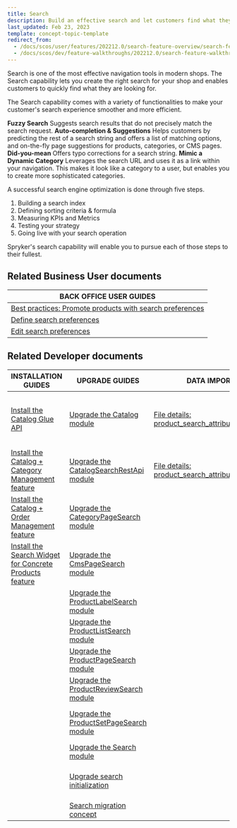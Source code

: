 ```yaml
---
title: Search
description: Build an effective search and let customers find what they are looking for.
last_updated: Feb 23, 2023
template: concept-topic-template
redirect_from:
  - /docs/scos/user/features/202212.0/search-feature-overview/search-feature-overview.html
  - /docs/scos/dev/feature-walkthroughs/202212.0/search-feature-walkthrough.html
---
```


Search is one of the most effective navigation tools in modern shops. The Search capability lets you create the right search for your shop and enables customers to quickly find what they are looking for.

The Search capability comes with a variety of functionalities to make your customer's search experience smoother and more efficient.

**Fuzzy Search**
Suggests search results that do not precisely match the search request.
**Auto-completion & Suggestions**
Helps customers by predicting the rest of a search string and offers a list of matching options, and on-the-fly page suggestions for products, categories, or CMS pages.
**Did-you-mean**
Offers typo corrections for a search string.
**Mimic a Dynamic Category**
Leverages the search URL and uses it as a link within your navigation. This makes it look like a category to a user, but enables you to create more sophisticated categories.

A successful search engine optimization is done through five steps.

1) Building a search index
2) Defining sorting criteria & formula
3) Measuring KPIs and Metrics
4) Testing your strategy
5) Going live with your search operation

Spryker's search capability will enable you to pursue each of those steps to their fullest.



## Related Business User documents

|BACK OFFICE USER GUIDES|
|---|
| [Best practices: Promote products with search preferences](/docs/pbc/all/search/{{page.version}}/manage-in-the-back-office/best-practices-promote-products-with-search-preferences.html) |
| [Define search preferences](/docs/pbc/all/search/{{page.version}}/manage-in-the-back-office/define-search-preferences.html) |
| [Edit search preferences](/docs/pbc/all/search/{{page.version}}/manage-in-the-back-office/edit-search-preferences.html) |

## Related Developer documents

| INSTALLATION GUIDES  | UPGRADE GUIDES | DATA IMPORT | GLUE API GUIDES  | TUTORIALS AND HOWTOS | BEST PRACTICES |
|---------|---------|-|-|-|-|
| [Install the Catalog Glue API](/docs/pbc/all/search/{{page.version}}/install-and-upgrade/install-features-and-glue-api/install-the-catalog-glue-api.html)  | [Upgrade the Catalog module](/docs/pbc/all/search/{{page.version}}/install-and-upgrade/upgrade-modules/upgrade-the-catalog-module.html) | [File details: product_search_attribute_map.csv](/docs/pbc/all/search/{{page.version}}/import-data/file-details-product-search-attribute-map.csv.html) | [Searching the product catalog](/docs/pbc/all/search/{{page.version}}/manage-using-glue-api/glue-api-search-the-product-catalog.html) | [Tutorial: Content and search - attribute-cart-based catalog personalization](/docs/pbc/all/search/{{page.version}}/tutorials-and-howtos/tutorial-content-and-search-attribute-cart-based-catalog-personalization/tutorial-content-and-search-attribute-cart-based-catalog-personalization.html) | [Data-driven ranking](/docs/pbc/all/search/{{page.version}}/best-practices/data-driven-ranking.html) |
| [Install the Catalog + Category Management feature](/docs/pbc/all/search/{{page.version}}/install-and-upgrade/install-features/install-the-catalog-category-management-feature.html) | [Upgrade the CatalogSearchRestApi module](/docs/pbc/all/search/{{page.version}}/install-and-upgrade/upgrade-modules/upgrade-the-catalogsearchrestapi–module.html) | [File details: product_search_attribute.csv](/docs/pbc/all/search/{{page.version}}/import-data/file-details-product-search-attribute.csv.html) | [Retrieving autocomplete and search suggestions](/docs/pbc/all/search/{{page.version}}/manage-using-glue-api/glue-api-retrieve-autocomplete-and-search-suggestions.html)  | [Tutorial: Boosting cart-based search](/docs/pbc/all/search/{{page.version}}/tutorials-and-howtos/tutorial-content-and-search-attribute-cart-based-catalog-personalization/tutorial-boosting-cart-based-search.html) | [Full-text search](/docs/pbc/all/search/{{page.version}}/best-practices/full-text-search.html) |
| [Install the Catalog + Order Management feature](/docs/pbc/all/search/{{page.version}}/install-and-upgrade/install-features/install-the-catalog-order-management-feature.html) | [Upgrade the CategoryPageSearch module](/docs/pbc/all/search/{{page.version}}/install-and-upgrade/upgrade-modules/upgrade-the-categorypagesearch–module.html) | | | [Configure a search query](/docs/pbc/all/search/{{page.version}}/tutorials-and-howtos/configure-a-search-query.html) | [Generic faceted search](/docs/pbc/all/search/{{page.version}}/best-practices/generic-faceted-search.html) |
| [Install the Search Widget for Concrete Products feature](/docs/pbc/all/search/{{page.version}}/install-and-upgrade/install-features-and-glue-api/install-the-search-widget-for-concrete-products.html) |  [Upgrade the CmsPageSearch module](/docs/pbc/all/search/{{page.version}}/install-and-upgrade/upgrade-modules/upgrade-the-cmspagesearch–module.html) | | | [Configure Elasticsearch](/docs/pbc/all/search/{{page.version}}/tutorials-and-howtos/configure-elasticsearch.html) | [Multi-term autocompletion](/docs/pbc/all/search/{{page.version}}/best-practices/multi-term-auto-completion.html) |
| |  [Upgrade the ProductLabelSearch module](/docs/pbc/all/search/{{page.version}}/install-and-upgrade/upgrade-modules/upgrade-the-productlabelsearch–module.html) | | | [Configure search features](/docs/pbc/all/search/{{page.version}}/tutorials-and-howtos/configure-search-features.html) | [Naive product centric approach](/docs/pbc/all/search/{{page.version}}/best-practices/naive-product-centric-approach.html) |
| |  [Upgrade the ProductListSearch module](/docs/pbc/all/search/{{page.version}}/install-and-upgrade/upgrade-modules/upgrade-the-productlistsearch–module.html) | | | [Configure search for multi-currency](/docs/pbc/all/search/{{page.version}}/tutorials-and-howtos/configure-search-for-multi-currency.html) | [On-site search](/docs/pbc/all/search/{{page.version}}/best-practices/on-site-search.html) |
| |  [Upgrade the ProductPageSearch module](/docs/pbc/all/search/{{page.version}}/install-and-upgrade/upgrade-modules/upgrade-the-productpagesearch–module.html) | | | [Expand search data](/docs/pbc/all/search/{{page.version}}/tutorials-and-howtos/expand-search-data.html) | [Other best practices](/docs/pbc/all/search/{{page.version}}/best-practices/other-best-practices.html) |
| |  [Upgrade the ProductReviewSearch module](/docs/pbc/all/search/{{page.version}}/install-and-upgrade/upgrade-modules/upgrade-the-productreviewsearch–module.html) | | | [Facet filter overview and configuration](/docs/pbc/all/search/{{page.version}}/tutorials-and-howtos/facet-filter-overview-and-configuration.html) | [Personalization - dynamic pricing](/docs/pbc/all/search/{{page.version}}/best-practices/docs/pbc/all/search/{{page.version}}/best-practices/personalization-dynamic-pricing.html) |
| |  [Upgrade the ProductSetPageSearch module](/docs/pbc/all/search/{{page.version}}/install-and-upgrade/upgrade-modules/upgrade-the-productsetpagesearch–module.html) | | | [Tutorial: Integrate any search engine into a project](/docs/pbc/all/search/{{page.version}}/tutorials-and-howtos/tutorial-integrate-any-search-engine-into-a-project.html) | [Precise search by super attributes](/docs/pbc/all/search/{{page.version}}/best-practices/precise-search-by-super-attributes.html) |
| | [Upgrade the Search module](/docs/pbc/all/search/{{page.version}}/install-and-upgrade/upgrade-modules/upgrade-the-search–module.html) | | | | [Simple spelling suggestions](/docs/pbc/all/search/{{page.version}}/best-practices/simple-spelling-suggestions.html) |
| | [Upgrade search initialization](/docs/pbc/all/search/{{page.version}}/install-and-upgrade/upgrade-search-initialization.html) | | | | [Usage-driven schema and document structure](/docs/pbc/all/search/{{page.version}}/best-practices/usage-driven-schema-and-document-structure.html) |
| | [Search migration concept](/docs/pbc/all/search/{{page.version}}/install-and-upgrade/search-migration-concept.html) | | | | |
